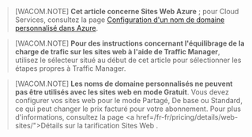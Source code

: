 > [WACOM.NOTE] **Cet article concerne Sites Web Azure** ; pour Cloud Services, consultez la page [Configuration d'un nom de domaine personnalisé dans Azure][Configuration d'un nom de domaine personnalisé dans Azure].

> [WACOM.NOTE] **Pour des instructions concernant l'équilibrage de la charge de trafic sur les sites web à l'aide de Traffic Manager**, utilisez le sélecteur situé au début de cet article pour sélectionner les étapes propres à Traffic Manager.

> [WACOM.NOTE] **Les noms de domaine personnalisés ne peuvent pas être utilisés avec les sites web en mode Gratuit**. Vous devez configurer vos sites web pour le mode Partagé, De base ou Standard, ce qui peut changer le prix facturé pour votre abonnement. Pour plus d'informations, consultez la page <a href=/fr-fr/pricing/details/web-sites/">Détails sur la tarification Sites Web </a>.

  [Configuration d'un nom de domaine personnalisé dans Azure]: /fr-fr/develop/net/common-tasks/custom-dns/
